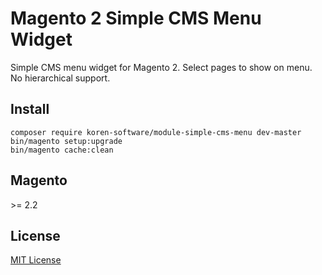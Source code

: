 # Magento 2 Simple CMS Menu Widget

Simple CMS menu widget for Magento 2. Select pages to show on menu. No hierarchical support.


## Install

````shell
composer require koren-software/module-simple-cms-menu dev-master
bin/magento setup:upgrade
bin/magento cache:clean
````

## Magento

\>= 2.2

## License

[MIT License](LICENSE)
